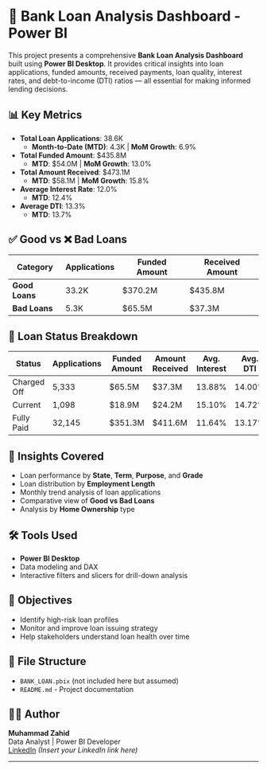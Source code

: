 # 🏦 Bank Loan Analysis Dashboard - Power BI

This project presents a comprehensive **Bank Loan Analysis Dashboard** built using **Power BI Desktop**. It provides critical insights into loan applications, funded amounts, received payments, loan quality, interest rates, and debt-to-income (DTI) ratios — all essential for making informed lending decisions.

## 📊 Key Metrics

- **Total Loan Applications**: 38.6K
  - **Month-to-Date (MTD)**: 4.3K | **MoM Growth**: 6.9%
- **Total Funded Amount**: $435.8M
  - **MTD**: $54.0M | **MoM Growth**: 13.0%
- **Total Amount Received**: $473.1M
  - **MTD**: $58.1M | **MoM Growth**: 15.8%
- **Average Interest Rate**: 12.0%
  - **MTD**: 12.4%
- **Average DTI**: 13.3%
  - **MTD**: 13.7%

## ✅ Good vs ❌ Bad Loans

| Category        | Applications | Funded Amount | Received Amount |
|----------------|--------------|----------------|------------------|
| **Good Loans** | 33.2K        | $370.2M        | $435.8M          |
| **Bad Loans**  | 5.3K         | $65.5M         | $37.3M           |

## 📌 Loan Status Breakdown

| Status      | Applications | Funded Amount | Amount Received | Avg. Interest | Avg. DTI |
|-------------|--------------|----------------|------------------|----------------|-----------|
| Charged Off | 5,333        | $65.5M         | $37.3M           | 13.88%         | 14.00%    |
| Current     | 1,098        | $18.9M         | $24.2M           | 15.10%         | 14.72%    |
| Fully Paid  | 32,145       | $351.3M        | $411.6M          | 11.64%         | 13.17%    |

## 📍 Insights Covered

- Loan performance by **State**, **Term**, **Purpose**, and **Grade**
- Loan distribution by **Employment Length**
- Monthly trend analysis of loan applications
- Comparative view of **Good vs Bad Loans**
- Analysis by **Home Ownership** type

## 🛠 Tools Used

- **Power BI Desktop**
- Data modeling and DAX
- Interactive filters and slicers for drill-down analysis

## 🎯 Objectives

- Identify high-risk loan profiles
- Monitor and improve loan issuing strategy
- Help stakeholders understand loan health over time

## 📁 File Structure

- `BANK_LOAN.pbix` (not included here but assumed)
- `README.md` - Project documentation

## 👨‍💼 Author

**Muhammad Zahid**  
Data Analyst | Power BI Developer  
[LinkedIn](https://www.linkedin.com) *(Insert your LinkedIn link here)*

---

